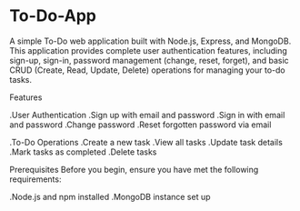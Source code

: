 # To-Do-App

A simple To-Do web application built with Node.js, Express, and MongoDB. This application provides complete user authentication features, including sign-up, sign-in, password management (change, reset, forget), and basic CRUD (Create, Read, Update, Delete) operations for managing your to-do tasks.

Features

.User Authentication
 .Sign up with email and password
 .Sign in with email and password
 .Change password
 .Reset forgotten password via email

.To-Do Operations
 .Create a new task
 .View all tasks
 .Update task details
 .Mark tasks as completed
 .Delete tasks

Prerequisites
Before you begin, ensure you have met the following requirements:

 .Node.js and npm installed
 .MongoDB instance set up
